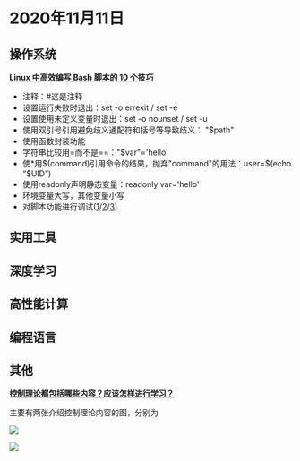 # 2020年11月11日

## 操作系统

[**Linux 中高效编写 Bash 脚本的 10 个技巧**](https://mp.weixin.qq.com/s?__biz=MzAxODI5ODMwOA==&mid=2666540923&idx=1&sn=c6588cd27867c2b61b4e3322c574f0e3&chksm=80dcebd0b7ab62c6462ba36db1685f10f5fcf5f6fa049a094cf5112fad5375e9b5231d6f0a47#rd)

* 注释：#这是注释
* 设置运行失败时退出：set -o errexit / set -e
* 设置使用未定义变量时退出：set -o nounset / set -u
* 使用双引号引用避免歧义通配符和括号等导致歧义： "$path"
* 使用函数封装功能
* 字符串比较用=而不是==："$var"='hello'
* 使*用$(command)引用命令的结果，抛弃"command"的用法：user=$(echo “$UID”)
* 使用readonly声明静态变量：readonly var='hello'
* 环境变量大写，其他变量小写
* 对脚本功能进行调试([1](https://linux.cn/article-8028-1.html)/[2](https://linux.cn/article-8045-1.html)/[3](https://linux.cn/article-8045-1.html))

## 实用工具

## 深度学习

## 高性能计算

## 编程语言

## 其他

[**控制理论都包括哪些内容？应该怎样进行学习？**](https://www.zhihu.com/question/23444938)

主要有两张介绍控制理论内容的图，分别为

![](https://pic2.zhimg.com/v2-1f34e6bc57b7bd03ec38ce03984ba2bb_r.jpg?source=1940ef5c)

![](https://pic4.zhimg.com/v2-c4e5a15cdcb7519ce7062d97ddae0591_r.jpg?source=1940ef5c)
